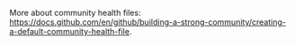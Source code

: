 More about community health files:
<https://docs.github.com/en/github/building-a-strong-community/creating-a-default-community-health-file>.
